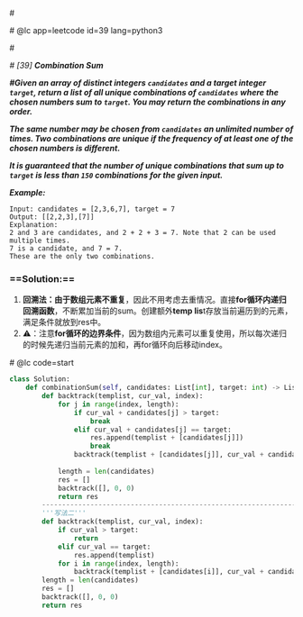 \#

\# @lc app=leetcode id=39 lang=python3

\#

*\# [39] **Combination Sum***

***\#Given an array of distinct integers `candidates` and a target integer `target`, return a list of all unique combinations of `candidates` where the chosen numbers sum to `target`. You may return the combinations in any order.***

***The same number may be chosen from `candidates` an unlimited number of times. Two combinations are unique if the frequency of at least one of the chosen numbers is different.***

***It is guaranteed that the number of unique combinations that sum up to `target` is less than `150` combinations for the given input.***

***Example:***

```
Input: candidates = [2,3,6,7], target = 7
Output: [[2,2,3],[7]]
Explanation:
2 and 3 are candidates, and 2 + 2 + 3 = 7. Note that 2 can be used multiple times.
7 is a candidate, and 7 = 7.
These are the only two combinations.
```

### ==Solution:==

1. **回溯法：**由于**数组元素不重复**，因此不用考虑去重情况。直接**for循环内递归回溯函数**，不断累加当前的sum。创建额外**temp lis**t存放当前遍历到的元素，满足条件就放到res中。
2. ⚠️：注意**for循环的边界条件**，因为数组内元素可以重复使用，所以每次递归的时候先递归当前元素的加和，再for循环向后移动index。

\# @lc code=start

```python
class Solution:
    def combinationSum(self, candidates: List[int], target: int) -> List[List[int]]:
        def backtrack(templist, cur_val, index):
            for j in range(index, length):
                if cur_val + candidates[j] > target:
                    break
                elif cur_val + candidates[j] == target:
                    res.append(templist + [candidates[j]])
                    break
                backtrack(templist + [candidates[j]], cur_val + candidates[j], j)
                
            length = len(candidates)
            res = []
            backtrack([], 0, 0)
            return res
        ----------------------------------------------------------------------------
        '''写法二'''
        def backtrack(templist, cur_val, index):
            if cur_val > target:
                return
            elif cur_val == target:
                res.append(templist)
            for i in range(index, length):
                backtrack(templist + [candidates[i]], cur_val + candidates[i], i)
        length = len(candidates)
        res = []
        backtrack([], 0, 0)
        return res    
```

